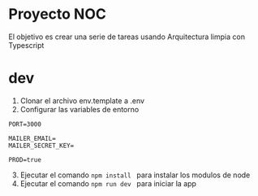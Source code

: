 # Proyecto NOC

El objetivo es crear una serie de tareas usando Arquitectura limpia con Typescript

# dev

1. Clonar el archivo env.template a .env
2. Configurar las variables de entorno

```
PORT=3000

MAILER_EMAIL=
MAILER_SECRET_KEY=

PROD=true
```
3. Ejecutar el comando ```npm install ``` para instalar los modulos de node
3. Ejecutar el comando ```npm run dev ``` para iniciar la app